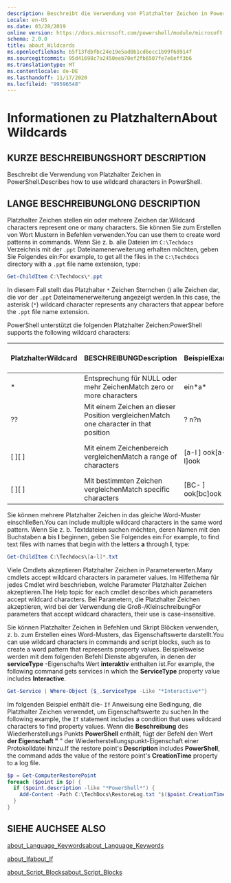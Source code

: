 ```yaml
---
description: Beschreibt die Verwendung von Platzhalter Zeichen in PowerShell.
Locale: en-US
ms.date: 03/28/2019
online version: https://docs.microsoft.com/powershell/module/microsoft.powershell.core/about/about_wildcards?view=powershell-7.2&WT.mc_id=ps-gethelp
schema: 2.0.0
title: about_Wildcards
ms.openlocfilehash: b5f13fdbfbc24e19e5ad0b1cd6ecc1b99f68914f
ms.sourcegitcommit: 95d41698c7a2450eeb70ef2fb6507fe7e6eff3b6
ms.translationtype: MT
ms.contentlocale: de-DE
ms.lasthandoff: 11/17/2020
ms.locfileid: "99596548"
---
```

# <a name="about-wildcards"></a><span data-ttu-id="b5d1e-103">Informationen zu Platzhaltern</span><span class="sxs-lookup"><span data-stu-id="b5d1e-103">About Wildcards</span></span>

## <a name="short-description"></a><span data-ttu-id="b5d1e-104">KURZE BESCHREIBUNG</span><span class="sxs-lookup"><span data-stu-id="b5d1e-104">SHORT DESCRIPTION</span></span>

<span data-ttu-id="b5d1e-105">Beschreibt die Verwendung von Platzhalter Zeichen in PowerShell.</span><span class="sxs-lookup"><span data-stu-id="b5d1e-105">Describes how to use wildcard characters in PowerShell.</span></span>

## <a name="long-description"></a><span data-ttu-id="b5d1e-106">LANGE BESCHREIBUNG</span><span class="sxs-lookup"><span data-stu-id="b5d1e-106">LONG DESCRIPTION</span></span>

<span data-ttu-id="b5d1e-107">Platzhalter Zeichen stellen ein oder mehrere Zeichen dar.</span><span class="sxs-lookup"><span data-stu-id="b5d1e-107">Wildcard characters represent one or many characters.</span></span> <span data-ttu-id="b5d1e-108">Sie können Sie zum Erstellen von Wort Mustern in Befehlen verwenden.</span><span class="sxs-lookup"><span data-stu-id="b5d1e-108">You can use them to create word patterns in commands.</span></span> <span data-ttu-id="b5d1e-109">Wenn Sie z. b. alle Dateien im `C:\Techdocs` Verzeichnis mit der `.ppt` Dateinamenerweiterung erhalten möchten, geben Sie Folgendes ein:</span><span class="sxs-lookup"><span data-stu-id="b5d1e-109">For example, to get all the files in the `C:\Techdocs` directory with a `.ppt` file name extension, type:</span></span>

```powershell
Get-ChildItem C:\Techdocs\*.ppt
```

<span data-ttu-id="b5d1e-110">In diesem Fall stellt das Platzhalter `*` Zeichen Sternchen () alle Zeichen dar, die vor der `.ppt` Dateinamenerweiterung angezeigt werden.</span><span class="sxs-lookup"><span data-stu-id="b5d1e-110">In this case, the asterisk (`*`) wildcard character represents any characters that appear before the `.ppt` file name extension.</span></span>

<span data-ttu-id="b5d1e-111">PowerShell unterstützt die folgenden Platzhalter Zeichen:</span><span class="sxs-lookup"><span data-stu-id="b5d1e-111">PowerShell supports the following wildcard characters:</span></span>

|<span data-ttu-id="b5d1e-112">Platzhalter</span><span class="sxs-lookup"><span data-stu-id="b5d1e-112">Wildcard</span></span>|<span data-ttu-id="b5d1e-113">BESCHREIBUNG</span><span class="sxs-lookup"><span data-stu-id="b5d1e-113">Description</span></span>               |<span data-ttu-id="b5d1e-114">Beispiel</span><span class="sxs-lookup"><span data-stu-id="b5d1e-114">Example</span></span> |<span data-ttu-id="b5d1e-115">Match</span><span class="sxs-lookup"><span data-stu-id="b5d1e-115">Match</span></span>        |<span data-ttu-id="b5d1e-116">Keine Entsprechung</span><span class="sxs-lookup"><span data-stu-id="b5d1e-116">No Match</span></span>|
|--------|--------------------------|--------|-------------|--------|
|\*      |<span data-ttu-id="b5d1e-117">Entsprechung für NULL oder mehr Zeichen</span><span class="sxs-lookup"><span data-stu-id="b5d1e-117">Match zero or more characters</span></span> | <span data-ttu-id="b5d1e-118">ein\*</span><span class="sxs-lookup"><span data-stu-id="b5d1e-118">a\*</span></span>  | <span data-ttu-id="b5d1e-119">AA, AG, Apple</span><span class="sxs-lookup"><span data-stu-id="b5d1e-119">aA, ag, Apple</span></span> | <span data-ttu-id="b5d1e-120">Bananen</span><span class="sxs-lookup"><span data-stu-id="b5d1e-120">banana</span></span> |
|<span data-ttu-id="b5d1e-121">?</span><span class="sxs-lookup"><span data-stu-id="b5d1e-121">?</span></span>       |<span data-ttu-id="b5d1e-122">Mit einem Zeichen an dieser Position vergleichen</span><span class="sxs-lookup"><span data-stu-id="b5d1e-122">Match one character in that position</span></span> | <span data-ttu-id="b5d1e-123">? n</span><span class="sxs-lookup"><span data-stu-id="b5d1e-123">?n</span></span> | <span data-ttu-id="b5d1e-124">ein, in, ein</span><span class="sxs-lookup"><span data-stu-id="b5d1e-124">an, in, on</span></span> | <span data-ttu-id="b5d1e-125">an</span><span class="sxs-lookup"><span data-stu-id="b5d1e-125">ran</span></span> |
|<span data-ttu-id="b5d1e-126">\[ \]</span><span class="sxs-lookup"><span data-stu-id="b5d1e-126">\[ \]</span></span>   |<span data-ttu-id="b5d1e-127">Mit einem Zeichenbereich vergleichen</span><span class="sxs-lookup"><span data-stu-id="b5d1e-127">Match a range of characters</span></span> | <span data-ttu-id="b5d1e-128">\[a-l \] ook</span><span class="sxs-lookup"><span data-stu-id="b5d1e-128">\[a-l\]ook</span></span> | <span data-ttu-id="b5d1e-129">Buch, Kochen, ansehen</span><span class="sxs-lookup"><span data-stu-id="b5d1e-129">book, cook, look</span></span> | <span data-ttu-id="b5d1e-130">dauerte</span><span class="sxs-lookup"><span data-stu-id="b5d1e-130">took</span></span> |
|<span data-ttu-id="b5d1e-131">\[ \]</span><span class="sxs-lookup"><span data-stu-id="b5d1e-131">\[ \]</span></span>   |<span data-ttu-id="b5d1e-132">Mit bestimmten Zeichen vergleichen</span><span class="sxs-lookup"><span data-stu-id="b5d1e-132">Match specific characters</span></span> | <span data-ttu-id="b5d1e-133">\[BC- \] ook</span><span class="sxs-lookup"><span data-stu-id="b5d1e-133">\[bc\]ook</span></span> | <span data-ttu-id="b5d1e-134">Buch, Kochen</span><span class="sxs-lookup"><span data-stu-id="b5d1e-134">book, cook</span></span> | <span data-ttu-id="b5d1e-135">Schließen</span><span class="sxs-lookup"><span data-stu-id="b5d1e-135">hook</span></span> |

<span data-ttu-id="b5d1e-136">Sie können mehrere Platzhalter Zeichen in das gleiche Word-Muster einschließen.</span><span class="sxs-lookup"><span data-stu-id="b5d1e-136">You can include multiple wildcard characters in the same word pattern.</span></span> <span data-ttu-id="b5d1e-137">Wenn Sie z. b. Textdateien suchen möchten, deren Namen mit den Buchstaben **a** bis **l** beginnen, geben Sie Folgendes ein:</span><span class="sxs-lookup"><span data-stu-id="b5d1e-137">For example, to find text files with names that begin with the letters **a** through **l**, type:</span></span>

```powershell
Get-ChildItem C:\Techdocs\[a-l]*.txt
```

<span data-ttu-id="b5d1e-138">Viele Cmdlets akzeptieren Platzhalter Zeichen in Parameterwerten.</span><span class="sxs-lookup"><span data-stu-id="b5d1e-138">Many cmdlets accept wildcard characters in parameter values.</span></span> <span data-ttu-id="b5d1e-139">Im Hilfethema für jedes Cmdlet wird beschrieben, welche Parameter Platzhalter Zeichen akzeptieren.</span><span class="sxs-lookup"><span data-stu-id="b5d1e-139">The Help topic for each cmdlet describes which parameters accept wildcard characters.</span></span> <span data-ttu-id="b5d1e-140">Bei Parametern, die Platzhalter Zeichen akzeptieren, wird bei der Verwendung die Groß-/Kleinschreibung</span><span class="sxs-lookup"><span data-stu-id="b5d1e-140">For parameters that accept wildcard characters, their use is case-insensitive.</span></span>

<span data-ttu-id="b5d1e-141">Sie können Platzhalter Zeichen in Befehlen und Skript Blöcken verwenden, z. b. zum Erstellen eines Word-Musters, das Eigenschaftswerte darstellt.</span><span class="sxs-lookup"><span data-stu-id="b5d1e-141">You can use wildcard characters in commands and script blocks, such as to create a word pattern that represents property values.</span></span> <span data-ttu-id="b5d1e-142">Beispielsweise werden mit dem folgenden Befehl Dienste abgerufen, in denen der **serviceType** -Eigenschafts Wert **interaktiv** enthalten ist.</span><span class="sxs-lookup"><span data-stu-id="b5d1e-142">For example, the following command gets services in which the **ServiceType** property value includes **Interactive**.</span></span>

```powershell
Get-Service | Where-Object {$_.ServiceType -Like "*Interactive*"}
```

<span data-ttu-id="b5d1e-143">Im folgenden Beispiel enthält die- `If` Anweisung eine Bedingung, die Platzhalter Zeichen verwendet, um Eigenschaftswerte zu suchen.</span><span class="sxs-lookup"><span data-stu-id="b5d1e-143">In the following example, the `If` statement includes a condition that uses wildcard characters to find property values.</span></span> <span data-ttu-id="b5d1e-144">Wenn die **Beschreibung** des Wiederherstellungs Punkts **PowerShell** enthält, fügt der Befehl den Wert **der Eigenschaft "** " der Wiederherstellungspunkt-Eigenschaft einer Protokolldatei hinzu.</span><span class="sxs-lookup"><span data-stu-id="b5d1e-144">If the restore point's **Description** includes **PowerShell**, the command adds the value of the restore point's **CreationTime** property to a log file.</span></span>

```powershell
$p = Get-ComputerRestorePoint
foreach ($point in $p) {
  if ($point.description -like "*PowerShell*") {
    Add-Content -Path C:\TechDocs\RestoreLog.txt "$($point.CreationTime)"
  }
}
```

## <a name="see-also"></a><span data-ttu-id="b5d1e-145">SIEHE AUCH</span><span class="sxs-lookup"><span data-stu-id="b5d1e-145">SEE ALSO</span></span>

[<span data-ttu-id="b5d1e-146">about_Language_Keywords</span><span class="sxs-lookup"><span data-stu-id="b5d1e-146">about_Language_Keywords</span></span>](about_Language_Keywords.md)

[<span data-ttu-id="b5d1e-147">about_If</span><span class="sxs-lookup"><span data-stu-id="b5d1e-147">about_If</span></span>](about_If.md)

[<span data-ttu-id="b5d1e-148">about_Script_Blocks</span><span class="sxs-lookup"><span data-stu-id="b5d1e-148">about_Script_Blocks</span></span>](about_Script_Blocks.md)

